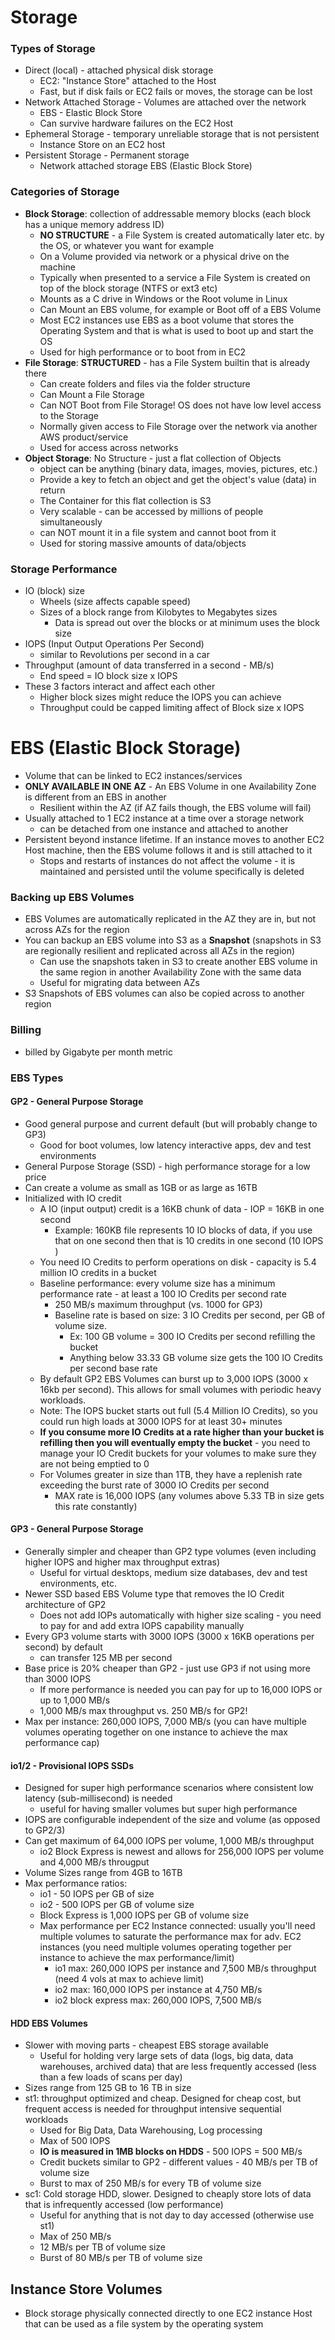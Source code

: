 # Storage

### Types of Storage

- Direct (local) - attached physical disk storage
  - EC2: "Instance Store" attached to the Host
  - Fast, but if disk fails or EC2 fails or moves, the storage can be lost
- Network Attached Storage - Volumes are attached over the network
  - EBS - Elastic Block Store
  - Can survive hardware failures on the EC2 Host
- Ephemeral Storage - temporary unreliable storage that is not persistent
  - Instance Store on an EC2 host
- Persistent Storage - Permanent storage
  - Network attached storage EBS (Elastic Block Store)

### Categories of Storage

- **Block Storage**: collection of addressable memory blocks (each block has a unique memory address ID)
  - **NO STRUCTURE** - a File System is created automatically later etc. by the OS, or whatever you want for example
  - On a Volume provided via network or a physical drive on the machine
  - Typically when presented to a service a File System is created on top of the block storage (NTFS or ext3 etc)
  - Mounts as a C drive in Windows or the Root volume in Linux
  - Can Mount an EBS volume, for example or Boot off of a EBS Volume
  - Most EC2 instances use EBS as a boot volume that stores the Operating System and that is what is used to boot up and start the OS
  - Used for high performance or to boot from in EC2
- **File Storage**: **STRUCTURED** - has a File System builtin that is already there
  - Can create folders and files via the folder structure
  - Can Mount a File Storage
  - Can NOT Boot from File Storage! OS does not have low level access to the Storage
  - Normally given access to File Storage over the network via another AWS product/service
  - Used for access across networks
- **Object Storage**: No Structure - just a flat collection of Objects
  - object can be anything (binary data, images, movies, pictures, etc.)
  - Provide a key to fetch an object and get the object's value (data) in return
  - The Container for this flat collection is S3
  - Very scalable - can be accessed by millions of people simultaneously
  - can NOT mount it in a file system and cannot boot from it
  - Used for storing massive amounts of data/objects

### Storage Performance

- IO (block) size
  - Wheels (size affects capable speed)
  - Sizes of a block range from Kilobytes to Megabytes sizes
    - Data is spread out over the blocks or at minimum uses the block size
- IOPS (Input Output Operations Per Second)
  - similar to Revolutions per second in a car
- Throughput (amount of data transferred in a second - MB/s)
  - End speed = IO block size x IOPS
- These 3 factors interact and affect each other
  - Higher block sizes might reduce the IOPS you can achieve
  - Throughput could be capped limiting affect of Block size x IOPS

# EBS (Elastic Block Storage)

- Volume that can be linked to EC2 instances/services
- **ONLY AVAILABLE IN ONE AZ** - An EBS Volume in one Availability Zone is different from an EBS in another
  - Resilient within the AZ (if AZ fails though, the EBS volume will fail)
- Usually attached to 1 EC2 instance at a time over a storage network
  - can be detached from one instance and attached to another
- Persistent beyond instance lifetime. If an instance moves to another EC2 Host machine, then the EBS volume follows it and is still attached to it
  - Stops and restarts of instances do not affect the volume - it is maintained and persisted until the volume specifically is deleted

### Backing up EBS Volumes

- EBS Volumes are automatically replicated in the AZ they are in, but not across AZs for the region
- You can backup an EBS volume into S3 as a **Snapshot** (snapshots in S3 are regionally resilient and replicated across all AZs in the region)
  - Can use the snapshots taken in S3 to create another EBS volume in the same region in another Availability Zone with the same data
  - Useful for migrating data between AZs
- S3 Snapshots of EBS volumes can also be copied across to another region

### Billing

- billed by Gigabyte per month metric

### EBS Types

#### GP2 - General Purpose Storage

- Good general purpose and current default (but will probably change to GP3)
  - Good for boot volumes, low latency interactive apps, dev and test environments
- General Purpose Storage (SSD) - high performance storage for a low price
- Can create a volume as small as 1GB or as large as 16TB
- Initialized with IO credit
  - A IO (input output) credit is a 16KB chunk of data - IOP = 16KB in one second
    - Example: 160KB file represents 10 IO blocks of data, if you use that on one second then that is 10 credits in one second (10 IOPS )
  - You need IO Credits to perform operations on disk - capacity is 5.4 million IO credits in a bucket
  - Baseline performance: every volume size has a minimum performance rate - at least a 100 IO Credits per second rate
    - 250 MB/s maximum throughput (vs. 1000 for GP3)
    - Baseline rate is based on size: 3 IO Credits per second, per GB of volume size.
      - Ex: 100 GB volume = 300 IO Credits per second refilling the bucket
      - Anything below 33.33 GB volume size gets the 100 IO Credits per second base rate
  - By default GP2 EBS Volumes can burst up to 3,000 IOPS (3000 x 16kb per second). This allows for small volumes with periodic heavy workloads.
  - Note: The IOPS bucket starts out full (5.4 Million IO Credits), so you could run high loads at 3000 IOPS for at least 30+ minutes
  - **If you consume more IO Credits at a rate higher than your bucket is refilling then you will eventually empty the bucket** - you need to manage your IO Credit buckets for your volumes to make sure they are not being emptied to 0
  - For Volumes greater in size than 1TB, they have a replenish rate exceeding the burst rate of 3000 IO Credits per second
    - MAX rate is 16,000 IOPS (any volumes above 5.33 TB in size gets this rate constantly)

#### GP3 - General Purpose Storage

- Generally simpler and cheaper than GP2 type volumes (even including higher IOPS and higher max throughput extras)
  - Useful for virtual desktops, medium size databases, dev and test environments, etc.
- Newer SSD based EBS Volume type that removes the IO Credit architecture of GP2
  - Does not add IOPs automatically with higher size scaling - you need to pay for and add extra IOPS capability manually
- Every GP3 volume starts with 3000 IOPS (3000 x 16KB operations per second) by default
  - can transfer 125 MB per second
- Base price is 20% cheaper than GP2 - just use GP3 if not using more than 3000 IOPS
  - If more performance is needed you can pay for up to 16,000 IOPS or up to 1,000 MB/s
  - 1,000 MB/s max throughput vs. 250 MB/s for GP2!
- Max per instance: 260,000 IOPS, 7,000 MB/s (you can have multiple volumes operating together on one instance to achieve the max performance cap)

#### io1/2 - Provisional IOPS SSDs

- Designed for super high performance scenarios where consistent low latency (sub-millisecond) is needed
  - useful for having smaller volumes but super high performance
- IOPS are configurable independent of the size and volume (as opposed to GP2/3)
- Can get maximum of 64,000 IOPS per volume, 1,000 MB/s throughput
  - io2 Block Express is newest and allows for 256,000 IOPS per volume and 4,000 MB/s througput
- Volume Sizes range from 4GB to 16TB
- Max performance ratios:
  - io1 - 50 IOPS per GB of size
  - io2 - 500 IOPS per GB of volume size
  - Block Express is 1,000 IOPS per GB of volume size
  - Max performance per EC2 Instance connected: usually you'll need multiple volumes to saturate the performance max for adv. EC2 instances (you need multiple volumes operating together per instance to achieve the max performance/limit)
    - io1 max: 260,000 IOPS per instance and 7,500 MB/s throughput (need 4 vols at max to achieve limit)
    - io2 max: 160,000 IOPS per instance at 4,750 MB/s
    - io2 block express max: 260,000 IOPS, 7,500 MB/s

#### HDD EBS Volumes

- Slower with moving parts - cheapest EBS storage available
  - Useful for holding very large sets of data (logs, big data, data warehouses, archived data) that are less frequently accessed (less than a few loads of scans per day)
- Sizes range from 125 GB to 16 TB in size
- st1: throughput optimized and cheap. Designed for cheap cost, but frequent access is needed for throughput intensive sequential workloads
  - Used for Big Data, Data Warehousing, Log processing
  - Max of 500 IOPS
  - **IO is measured in 1MB blocks on HDDS** - 500 IOPS = 500 MB/s
  - Credit buckets similar to GP2 - different values - 40 MB/s per TB of volume size
  - Burst to max of 250 MB/s for every TB of volume size
- sc1: Cold storage HDD, slower. Designed to cheaply store lots of data that is infrequently accessed (low performance)
  - Useful for anything that is not day to day accessed (otherwise use st1)
  - Max of 250 MB/s
  - 12 MB/s per TB of volume size
  - Burst of 80 MB/s per TB of volume size

## Instance Store Volumes

- Block storage physically connected directly to one EC2 instance Host that can be used as a file system by the operating system
